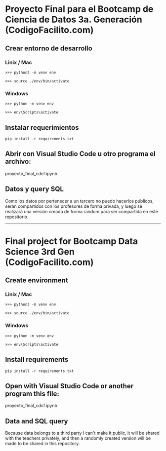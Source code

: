# Proyecto Final para el Bootcamp de Ciencia de Datos 3a. Generación (CodigoFacilito.com)


## Crear entorno de desarrollo

### Linix / Mac
```
>>> python3 -m venv env
```

```
>>> source ./env/bin/activate
```

### Windows
```
>>> python -m venv env
```

```
>>> env\Scripts\activate
```

## Instalar requerimientos
```
pip install -r requirements.txt
```

## Abrir con Visual Studio Code u otro programa el archivo:
proyecto_final_cdcf.ipynb

## Datos y query SQL
Como los datos por pertenecer a un tercero no puedo hacerlos públicos, serán compartidos con los profesores de forma privada, y luego se realizará una versión creada de forma random para ser compartida en este repositorio.


---------------------------


# Final project for Bootcamp Data Science 3rd Gen (CodigoFacilito.com)


## Create environment

### Linix / Mac
```
>>> python3 -m venv env
```

```
>>> source ./env/bin/activate
```

### Windows
```
>>> python -m venv env
```

```
>>> env\Scripts\activate
```

## Install requirements
```
pip install -r requirements.txt
```

## Open with Visual Studio Code or another program this file:
proyecto_final_cdcf.ipynb

## Data and SQL query
Because data belongs to a third party I can't make it public, it will be shared with the teachers privately, and then a randomly created version will be made to be shared in this repository.
